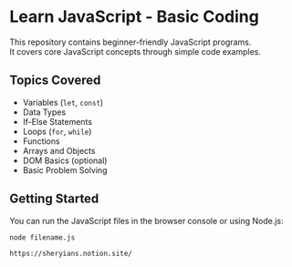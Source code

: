 # Learn JavaScript - Basic Coding

This repository contains beginner-friendly JavaScript programs.  
It covers core JavaScript concepts through simple code examples.

## Topics Covered
- Variables (`let`, `const`)
- Data Types
- If-Else Statements
- Loops (`for`, `while`)
- Functions
- Arrays and Objects
- DOM Basics (optional)
- Basic Problem Solving

## Getting Started
You can run the JavaScript files in the browser console or using Node.js:

```bash
node filename.js

https://sheryians.notion.site/
